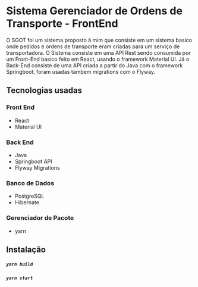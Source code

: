 # Sistema Gerenciador de Ordens de Transporte - FrontEnd

O SGOT foi um sistema proposto à mim que consiste em um sistema basico onde pedidos e ordens de transporte eram criadas para um serviço de transportadora. O Sistema consiste em uma API Rest sendo consumida por um Front-End basico feito em React, usando o framework Material UI. Já o Back-End consiste de uma API criada a partir do Java com o framework Springboot, foram usadas tambem migrations com o Flyway.

## Tecnologias usadas
### Front End
  - React
  - Material UI

### Back End
 - Java
 - Springboot API
 - Flyway Migrations
 
### Banco de Dados
 - PostgreSQL
 - Hibernate
 
### Gerenciador de Pacote 
- yarn

## Instalação

##### `yarn build`
##### `yarn start`